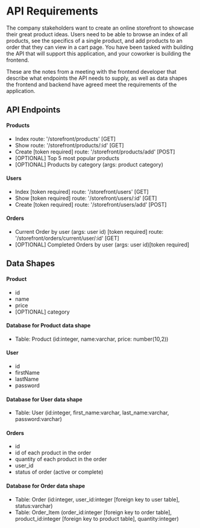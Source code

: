 # API Requirements
The company stakeholders want to create an online storefront to showcase their great product ideas. Users need to be able to browse an index of all products, see the specifics of a single product, and add products to an order that they can view in a cart page. You have been tasked with building the API that will support this application, and your coworker is building the frontend.

These are the notes from a meeting with the frontend developer that describe what endpoints the API needs to supply, as well as data shapes the frontend and backend have agreed meet the requirements of the application. 

## API Endpoints
#### Products
- Index route: '/storefront/products' [GET]
- Show route: '/storefront/products/:id' [GET]
- Create [token required] route: '/storefront/products/add' [POST]
- [OPTIONAL] Top 5 most popular products 
- [OPTIONAL] Products by category (args: product category)

#### Users
- Index [token required] route: '/storefront/users' [GET]
- Show [token required] route: '/storefront/users/:id' [GET]
- Create [token required] route: '/storefront/users/add' [POST]

#### Orders
- Current Order by user (args: user id) [token required] route: '/storefront/orders/current/user/:id' [GET]
- [OPTIONAL] Completed Orders by user (args: user id)[token required]

## Data Shapes
#### Product
- id
- name
- price
- [OPTIONAL] category

#### Database for Product data shape
- Table: Product (id:integer, name:varchar, price: number(10,2))

#### User
- id
- firstName
- lastName
- password

#### Database for User data shape
- Table: User (id:integer, first_name:varchar, last_name:varchar, password:varchar)

#### Orders
- id
- id of each product in the order
- quantity of each product in the order
- user_id
- status of order (active or complete)

#### Database for Order data shape
- Table: Order (id:integer, user_id:integer [foreign key to user table], status:varchar)
- Table: Order_Item (order_id:integer [foreign key to order table], product_id:integer [foreign key to product table], quantity:integer)

